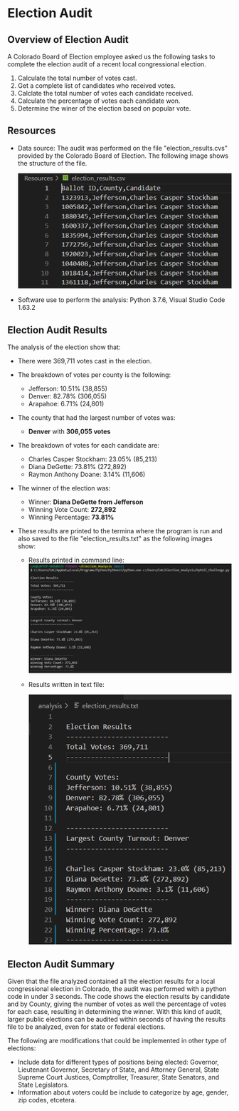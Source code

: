 # Election Audit

## Overview of Election Audit
A Colorado Board of Election employee asked us the following tasks to complete the election audit of a recent local congressional election.

1. Calculate the total number of votes cast.
2. Get a complete list of candidates who received votes.
3. Calclate the total number of votes each candidate received.
4. Calculate the percentage of votes each candidate won.
5. Determine the winer of the election based on popular vote.

## Resources
- Data source: The audit was performed on the file "election_results.cvs" provided by the Colorado Board of Election. The following image shows the structure of the file.

    ![CSV file analyzed](/Resources/CSV_file.png)

- Software use to perform the analysis: Python 3.7.6, Visual Studio Code 1.63.2

## Election Audit Results
The analysis of the election show that:
- There were 369,711 votes cast in the election.
- The breakdown of votes per county is the following:
    - Jefferson: 10.51% (38,855)
    - Denver: 82.78% (306,055)
    - Arapahoe: 6.71% (24,801)
- The county that had the largest number of votes was:
    - **Denver** with **306,055 votes**
- The breakdown of votes for each candidate are:
    - Charles Casper Stockham: 23.05% (85,213)
    - Diana DeGette: 73.81% (272,892)
    - Raymon Anthony Doane: 3.14% (11,606)
- The winner of the election was:
    - Winner: **Diana DeGette from Jefferson**
    - Winning Vote Count: **272,892**
    - Winning Percentage: **73.81%**

- These results are printed to the termina where the program is run and also  saved to the file "election_results.txt" as the following images show:
    - Results printed in command line:
        ![Terminal output with audit results](/Resources/Terminal_output.png)
    
    - Results written in text file:
    
        ![Text file with audit results](/Resources/Txt_output.png)

## Electon Audit Summary

Given that the file analyzed contained all the election results for a local congressional election in Colorado, the audit was performed with a python code in under 3 seconds.  The code shows the election results by candidate and by County, giving the number of votes as well the percentage of votes for each case, resulting in determining the winner.  With this kind of audit, larger public elections can be audited within seconds of having the results file to be analyzed, even for state or federal elections.

The following are modifications that could be implemented in other type of elections:
- Include data for different types of positions being elected: Governor, Lieutenant Governor, Secretary of State, and Attorney General, State Supreme Court Justices, Comptroller, Treasurer, State Senators, and State Legislators.
- Information about voters could be include to categorize by age, gender, zip codes, etcetera.
